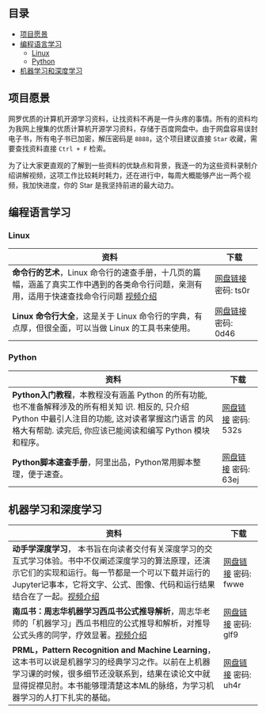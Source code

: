 ## 目录

- [项目愿景](#项目愿景)
- [编程语言学习](#编程语言学习)
  - [Linux](#Linux)
  - [Python](#Python)
- [机器学习和深度学习](#机器学习和深度学习)

## 项目愿景

网罗优质的计算机开源学习资料，让找资料不再是一件头疼的事情。所有的资料均为我网上搜集的优质计算机开源学习资料，存储于百度网盘中。由于网盘容易误封电子书，所有电子书已加密，解压密码是 `8888`，这个项目建议直接 `Star` 收藏，需要查找资料直接 `Ctrl + F` 检索。

为了让大家更直观的了解到一些资料的优缺点和背景，我逐一的为这些资料录制介绍讲解视频，这项工作比较耗时耗力，还在进行中，每周大概能够产出一两个视频，我加快进度，你的 Star 是我坚持前进的最大动力。

 ## 编程语言学习

### Linux

| 资料                                                         | 下载                                                         |
| ------------------------------------------------------------ | ------------------------------------------------------------ |
| **命令行的艺术**，Linux 命令行的速查手册，十几页的篇幅，涵盖了真实工作中遇到的各类命令行问题，亲测有用，适用于快速查找命令行问题 [视频介绍](https://www.bilibili.com/video/BV1w64y187XY) | [网盘链接](https://pan.baidu.com/s/1ucIbbrfcKt6eA6uqSJUe4w) 密码: ts0r |
| **Linux 命令行大全**，这是关于 Linux 命令行的字典，有点厚，但很全面，可以当做 Linux 的工具书来使用。 | [网盘链接](https://pan.baidu.com/s/1EVSMPZl8hyA2pYVoWRcK6g) 密码: 0d46 |

### Python

| 资料                                                         | 下载                                                         |
| ------------------------------------------------------------ | ------------------------------------------------------------ |
| **Python入门教程**，本教程没有涵盖 Python 的所有功能, 也不准备解释涉及的所有相关知 识. 相反的, 只介绍 Python 中最引人注目的功能, 这对读者掌握这门语言 的风格大有帮助. 读完后, 你应该已能阅读和编写 Python 模块和程序。 | [网盘链接](https://pan.baidu.com/s/17RhWME7sJKZGaFPCe7YaNA) 密码: 532s |
| **Python脚本速查手册**，阿里出品，Python常用脚本整理，便于速查。 | [网盘链接](https://pan.baidu.com/s/1IEbIYvrngmgivLhJ3aschw) 密码: 63ej |

## 机器学习和深度学习

| 资料                                                         | 下载                                                         |
| ------------------------------------------------------------ | ------------------------------------------------------------ |
| **动手学深度学习**， 本书旨在向读者交付有关深度学习的交互式学习体验。书中不仅阐述深度学习的算法原理，还演示它们的实现和运行。每一节都是一个可以下载并运行的 Jupyter记事本，它将文字、公式、图像、代码和运行结果结合在了一起。[视频介绍](https://www.bilibili.com/video/BV1GA411L7Pw) | [网盘链接](https://pan.baidu.com/s/1GhmWhV7z_TQjP4BBoOV-4g) 密码: fwwe |
| **南瓜书：周志华机器学习西瓜书公式推导解析**，周志华老师的「机器学习」西瓜书相应的公式推导和解析，对推导公式头疼的同学，疗效显著。[视频介绍](https://www.bilibili.com/video/BV1Uf4y1c7rc) | [网盘链接](https://pan.baidu.com/s/1_ijVWFq-EsY-Ffvt9EgdzA) 密码: glf9 |
| **PRML，Pattern Recognition and Machine Learning**，这本书可以说是机器学习的经典学习之作。以前在上机器学习课的时候，很多细节还没联系到，结果在读论文中就显得捉襟见肘。本书能够理清楚这本ML的脉络，为学习机器学习的人打下扎实的基础。 | [网盘链接](https://pan.baidu.com/s/1VeiliQi1RKBBRvn9dzvlDA) 密码: uh4r |
